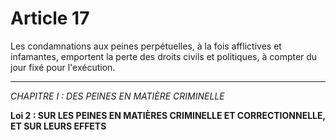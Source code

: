 # Article 17

Les condamnations aux peines perpétuelles, à la fois afflictives et
infamantes, emportent la perte des droits civils et politiques, à compter du jour fixé
pour l'exécution.

***
*CHAPITRE I : DES PEINES EN MATIÈRE CRIMINELLE*

**Loi 2 : SUR LES PEINES EN MATIÈRES CRIMINELLE ET CORRECTIONNELLE, ET SUR LEURS EFFETS**
